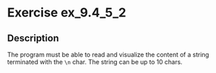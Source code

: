 # Exercise ex_9.4_5_2

## Description
The program must be able to read and visualize the content of a string
terminated with the `\n` char. The string can be up to 10 chars.

